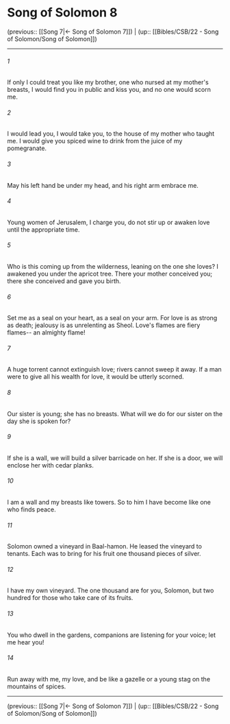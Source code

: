 # Song of Solomon 8

(previous:: [[Song 7|← Song of Solomon 7]]) | (up:: [[Bibles/CSB/22 - Song of Solomon/Song of Solomon]])

***


###### 1 
If only I could treat you like my brother, one who nursed at my mother's breasts, I would find you in public and kiss you, and no one would scorn me. 

###### 2 
I would lead you, I would take you, to the house of my mother who taught me. I would give you spiced wine to drink from the juice of my pomegranate. 

###### 3 
May his left hand be under my head, and his right arm embrace me. 

###### 4 
Young women of Jerusalem, I charge you, do not stir up or awaken love until the appropriate time. 

###### 5 
Who is this coming up from the wilderness, leaning on the one she loves? I awakened you under the apricot tree. There your mother conceived you; there she conceived and gave you birth. 

###### 6 
Set me as a seal on your heart, as a seal on your arm. For love is as strong as death; jealousy is as unrelenting as Sheol. Love's flames are fiery flames-- an almighty flame! 

###### 7 
A huge torrent cannot extinguish love; rivers cannot sweep it away. If a man were to give all his wealth for love, it would be utterly scorned. 

###### 8 
Our sister is young; she has no breasts. What will we do for our sister on the day she is spoken for? 

###### 9 
If she is a wall, we will build a silver barricade on her. If she is a door, we will enclose her with cedar planks. 

###### 10 
I am a wall and my breasts like towers. So to him I have become like one who finds peace. 

###### 11 
Solomon owned a vineyard in Baal-hamon. He leased the vineyard to tenants. Each was to bring for his fruit one thousand pieces of silver. 

###### 12 
I have my own vineyard. The one thousand are for you, Solomon, but two hundred for those who take care of its fruits. 

###### 13 
You who dwell in the gardens, companions are listening for your voice; let me hear you! 

###### 14 
Run away with me, my love, and be like a gazelle or a young stag on the mountains of spices.

***

(previous:: [[Song 7|← Song of Solomon 7]]) | (up:: [[Bibles/CSB/22 - Song of Solomon/Song of Solomon]])

